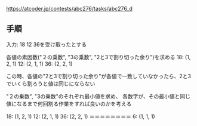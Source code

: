 
https://atcoder.jp/contests/abc276/tasks/abc276_d

## 手順
入力: 18 12 36を受け取ったとする

各値の素因数("２の乗数", "3の乗数", "2と3で割り切った余り")を求める
18: (1, 2, 1)
12: (2, 1, 1)
36: (2, 2, 1)

この時、各値の"2と3で割り切った余り"が各値で一致していなかったら、2と3でいくら割ろうと値は同じにならない


"２の乗数", "3の乗数"のそれぞれ最小値を求め、
各数字が、その最小値と同じ値になるまで何回割る作業をすれば良いのかを考える


18: (1, 2, 1)
12: (2, 1, 1)
36: (2, 2, 1)
＝＝＝＝＝＝＝＝
 6: (1, 1, 1)
